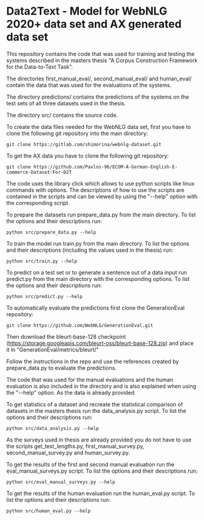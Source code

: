 # Data2Text - Model for WebNLG 2020+ data set and AX generated data set

This repository contains the code that was used for training and testing the systems described in the masters thesis "A Corpus Construction Framework
for the Data-to-Text Task".

The directories first_manual_eval/, second_manual_eval/ and human_eval/ contain the data that was used for the evaluations of the systems.

The directory predictions/ contains the predictions of the systems on the test sets of all three datasets used in the thesis.

The directory src/ contains the source code.

To create the data files needed for the WebNLG data set, first you have to clone the following git repository into the main directory:

    git clone https://gitlab.com/shimorina/webnlg-dataset.git
    
To get the AX data you have to clone the following git repository:

    git clone https://github.com/Pavlos-96/ECOM-A-German-English-E-commerce-Dataset-For-D2T
    
The code uses the library click which allows to use python scripts like linux commands with options. The descriptions of how to use the scripts are contained in the scripts and can be viewed by using the "--help" option with the corresponding script.

To prepare the datasets run prepare_data.py from the main directory.
To list the options and their descriptions run:

    python src/prepare_data.py --help

To train the model run train.py from the main directory.
To list the options and their descriptions (including the values used in the thesis) run:

    python src/train.py --help

To predict on a test set or to generate a sentence out of a data input run predict.py from the main directory with the corresponding options.
To list the options and their descriptions run:

    python src/predict.py --help

To automatically evaluate the predictions first clone the GenerationEval repository:

    git clone https://github.com/WebNLG/GenerationEval.git

Then download the bleurt-base-128 checkpoint (https://storage.googleapis.com/bleurt-oss/bleurt-base-128.zip) and place it in "GenerationEval/metrics/bleurt/"

Follow the instructions in the repo and use the references created by prepare_data.py to evaluate the predictions.

The code that was used for the manual evaluations and the human evaluation is also included in the directory and is also explained when using the "--help" option. As the data is already provided 

To get statistics of a dataset and recreate the statistical comparison of datasets in the masters thesis run the data_analysis.py script.
To list the options and their descriptions run:

    python src/data_analysis.py --help

As the surveys used in thesis are already provided you do not have to use the scripts get_test_lengths.py, first_manual_survey.py, second_manual_survey.py and human_survey.py.

To get the results of the first and second manual evaluation run the eval_manual_surveys.py script.
To list the options and their descriptions run:

    python src/eval_manual_surveys.py --help

To get the results of the human evaluation run the human_eval.py script.
To list the options and their descriptions run:

    python src/human_eval.py --help
